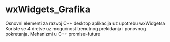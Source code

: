 # wxWidgets_Grafika
Osnovni elementi za razvoj C++ desktop aplikacija uz upotrebu wxWidgetsa
Koriste se 4 dretve uz mogućnost trenutnog prekidanja i ponovnog pokretanja.
Mehanizmi u C++ promise-future
